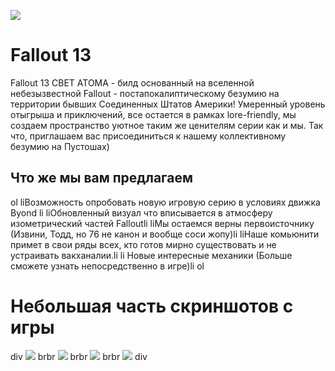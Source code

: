 ![](httpsmedia.discordapp.netattachments791328015275130940982692808953589850t3i2WrK.pngwidth=1080&height=349)
# Fallout 13

Fallout 13 CBET ATOMA - билд основанный на вселенной небезызвестной Fallout - постапокалиптическому безумию на территории бывших Соединенных Штатов Америки! Умеренный уровень отыгрыша и приключений, все остается в рамках lore-friendly, мы создаем пространство уютное таким же ценителям серии как и мы. Так что, приглашаем вас присоединиться к нашему коллективному безумию на Пустошах)

## Что же мы вам предлагаем
ol
liВозможность опробовать новую игровую серию в условиях движка Byond li
liОбновленный визуал что вписывается в атмосферу изометрический частей Falloutli
liМы остаемся верны первоисточнику (Извини, Тодд, но 76 не канон и вообще соси жопу)li
liНаше комьюнити примет в свои ряды всех, кто готов мирно существовать и не устраивать вакханалии.li
li Новые интересные механики (Больше сможете узнать непосредственно в игре)li
ol

# Небольшая часть скриншотов с игры
div
![](httpscdn.discordapp.comattachments981533533610852353981863117829070928unknown.png)
brbr
![](httpscdn.discordapp.comattachments981533533610852353981863143791788042unknown.png)
brbr
![](httpsmedia.discordapp.netattachments770608542717706240982698898940383282unknown.png)
brbr
![](httpsmedia.discordapp.netattachments770608542717706240982702147168780378unknown.pngwidth=781&height=493)
div